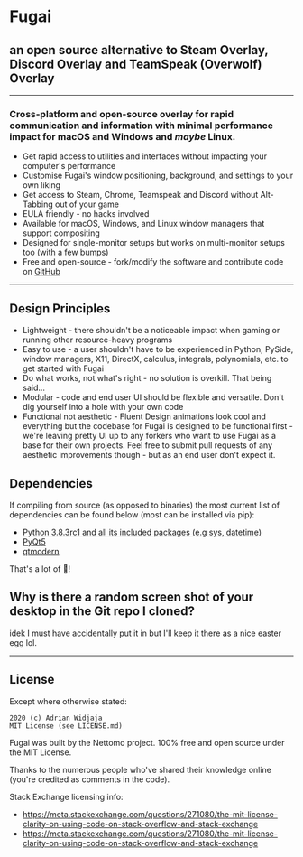 # Fugai
## an open source alternative to Steam Overlay, Discord Overlay and TeamSpeak (Overwolf) Overlay

***

### Cross-platform and open-source overlay for rapid communication and information with minimal performance impact for macOS and Windows and _maybe_ Linux.

- Get rapid access to utilities and interfaces without impacting your computer's performance
- Customise Fugai's window positioning, background, and settings to your own liking
- Get access to Steam, Chrome, Teamspeak and Discord without Alt-Tabbing out of your game
- EULA friendly - no hacks involved
- Available for macOS, Windows, and Linux window managers that support compositing
- Designed for single-monitor setups but works on multi-monitor setups too (with a few bumps)
- Free and open-source - fork/modify the software and contribute code on [GitHub](https://github.com/nettomo/overlay)

***

## Design Principles

- Lightweight - there shouldn't be a noticeable impact when gaming or running other resource-heavy programs
- Easy to use - a user shouldn't have to be experienced in Python, PySide, window managers, X11, DirectX, calculus, integrals, polynomials, etc. to get started with Fugai
- Do what works, not what's right - no solution is overkill. That being said...
- Modular - code and end user UI should be flexible and versatile. Don't dig yourself into a hole with your own code
- Functional not aesthetic - Fluent Design animations look cool and everything but the codebase for Fugai is designed to be functional first - we're leaving pretty UI up to any forkers who want to use Fugai as a base for their own projects. Feel free to submit pull requests of any aesthetic improvements though - but as an end user don't expect it. 

## Dependencies

If compiling from source (as opposed to binaries) the most current list of dependencies can be found below (most can be installed via pip):
- [Python 3.8.3rc1 and all its included packages (e.g sys, datetime)](https://www.python.org/)
- [PyQt5](https://pypi.org/project/PyQt5/)
- [qtmodern](https://github.com/gmarull/qtmodern)

That's a lot of 🥧!

## Why is there a random screen shot of your desktop in the Git repo I cloned?

idek I must have accidentally put it in but I'll keep it there as a nice easter egg lol.

***

## License

Except where otherwise stated:

```
2020 (c) Adrian Widjaja
MIT License (see LICENSE.md)
```

Fugai was built by the Nettomo project. 100% free and open source under the MIT License.

Thanks to the numerous people who've shared their knowledge online (you're credited as comments in the code). 

Stack Exchange licensing info:
- https://meta.stackexchange.com/questions/271080/the-mit-license-clarity-on-using-code-on-stack-overflow-and-stack-exchange 
- https://meta.stackexchange.com/questions/271080/the-mit-license-clarity-on-using-code-on-stack-overflow-and-stack-exchange